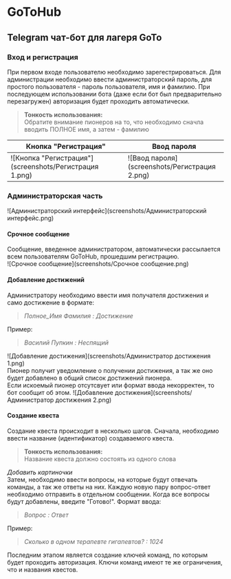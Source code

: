 # GoToHub
## Telegram чат-бот для лагеря GoTo
### Вход и регистрация
При первом входе пользователю необходимо зарегестрироваться. Для администрации необходимо ввести администраторский пароль, для простого пользователя - пароль пользователя, имя и фамилию. При последующем использовании бота (даже если бот был предварительно перезагружен) авторизация будет проходить автоматически.

> **Тонкость использования:**  
> Обратите внимание пионеров на то, что необходимо сначла вводить ПОЛНОЕ имя, а затем - фамилию


Кнопка "Регистрация" | Ввод пароля
---------------------|-------------------
![Кнопка "Регистрация"](screenshots/Регистрация 1.png) | ![Ввод пароля](screenshots/Регистрация 2.png)


### Администраторская часть
![Администраторский интерфейс](screenshots/Администраторский интерфейс.png)
#### Срочное сообщение
Сообщение, введенное администратором, автоматически рассылается всем пользователям GoToHub, прошедшим регистрацию.  
![Срочное сообщение](screenshots/Срочное сообщение.png)
#### Добавление достижений
Администратору необходимо ввести имя получателя достижения и само достижение в формате:  

>*Полное_Имя Фамилия : Достижение*

Пример:

>*Василий Пупкин : Неспящий*

![Добавление достижения](screenshots/Администратор достижения 1.png)  
Пионер получит уведомление о получении достижения, а так же оно будет добавлено в общий список достижений пионера.  
Если искоемый пионер отсутсвует или формат ввода некорректен, то бот сообщит об этом. 
![Добавление достижения](screenshots/Администратор достижения 2.png)  
#### Создание квеста
Создание квеста происходит в несколько шагов. Сначала, необходимо ввести название (идентификатор) создаваемого квеста.

> **Тонкость использования:**  
> Название квеста должно состоять из одного слова

*Добавить картиночки*  
Затем, необходимо ввести вопросы, на которые будут отвечать команды, а так же ответы на них. Каждую новую пару вопрос-ответ необходимо отправить в отдельном сообщении. Когда все вопросы будут добавлены, введите "Готово!". Формат ввода:

>*Вопрос : Ответ*

Пример:

>*Сколько в одном терапевте гигапевтов? : 1024*

Последним этапом является создание ключей команд, по которым будет проходить авторизация. Ключи команд имеют те же ограничения, что и названия квестов.
